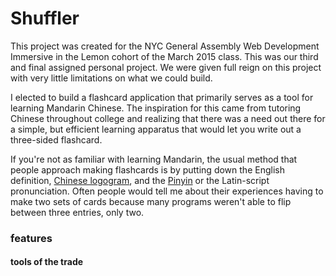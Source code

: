 # Shuffler
This project was created for the NYC General Assembly Web Development Immersive in the Lemon cohort of the March 2015 class. This was our third and final assigned personal project. We were given full reign on this project with very little limitations on what we could build. 

I elected to build a flashcard application that primarily serves as a tool for learning Mandarin Chinese. The inspiration for this came from tutoring Chinese throughout college and realizing that there was a need out there for a simple, but efficient learning apparatus that would let you write out a three-sided flashcard. 

If you're not as familiar with learning Mandarin, the usual method that people approach making flashcards is by putting down the English definition, [Chinese logogram](https://en.wikipedia.org/wiki/Logogram), and the [Pinyin](https://en.wikipedia.org/wiki/Pinyin) or the Latin-script pronunciation. Often people would tell me about their experiences having to make two sets of cards because many programs weren't able to flip between three entries, only two. 

### features

#### tools of the trade
